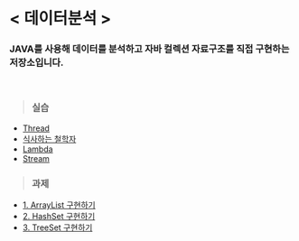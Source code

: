 # < 데이터분석 >

### JAVA를 사용해 데이터를 분석하고 자바 컬렉션 자료구조를 직접 구현하는 저장소입니다.

<br>

> ### 실습
- <a href="\f0_thread">Thread</a>
- <a href="\Philosopher">식사하는 철학자</a>
- <a href="\f1_lambda">Lambda</a>
- <a href="\f2_stream">Stream</a>

> ### 과제
- <a href="\Assignment1">1. ArrayList 구현하기</a>
- <a href="\Assignment2">2. HashSet 구현하기</a>
- <a href="\Assignment3">3. TreeSet 구현하기</a>
